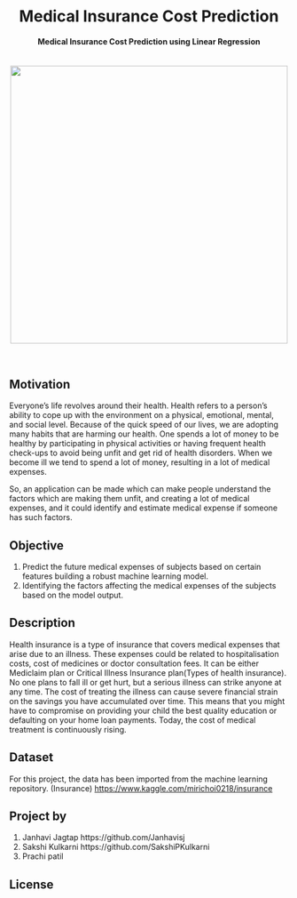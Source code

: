 <h1 align="center"> Medical Insurance Cost Prediction </h1>

<div align= "center">
  <h4> Medical Insurance Cost Prediction using Linear Regression </h4><br>
  <img src="https://st2.depositphotos.com/3474539/12401/v/950/depositphotos_124014280-stock-illustration-man-at-the-table-fills.jpg" width="500" height="500">
</div>

&nbsp;&nbsp;&nbsp;&nbsp;&nbsp;&nbsp;&nbsp;&nbsp;&nbsp;&nbsp;&nbsp;&nbsp;&nbsp;&nbsp;&nbsp;&nbsp;&nbsp;&nbsp;&nbsp;&nbsp;&nbsp;&nbsp;&nbsp;&nbsp;&nbsp;&nbsp;&nbsp;&nbsp;&nbsp;&nbsp;&nbsp;&nbsp;&nbsp;

## Motivation

Everyone’s life revolves around their health. Health refers to a person’s ability to cope up with the environment on a physical, emotional, mental, and social level. Because of the quick speed of our lives, we are adopting many habits that are harming our health. One spends a lot of money to be healthy by participating in physical activities or having frequent health check-ups to avoid being unfit and get rid of health disorders. When we become ill we tend to spend a lot of money, resulting in a lot of medical expenses.

So, an application can be made which can make people understand the factors which are making them unfit, and creating a lot of medical expenses, and it could identify and estimate medical expense if someone has such factors.

## Objective

1. Predict the future medical expenses of subjects based on certain features building a robust machine learning model.
2. Identifying the factors affecting the medical expenses of the subjects based on the model output.

## Description

Health insurance is a type of insurance that covers medical expenses that arise due to an illness. These expenses could be related to hospitalisation costs, cost of medicines or doctor consultation fees. It can be either Mediclaim plan or Critical Illness Insurance plan(Types of health insurance).
No one plans to fall ill or get hurt, but a serious illness can strike anyone at any time. The cost of treating the illness can cause severe financial strain on the savings you have accumulated over time. This means that you might have to compromise on providing your child the best quality education or defaulting on your home loan payments. Today, the cost of medical treatment is continuously rising.



## Dataset


For this project, the data has been imported from the machine learning repository.
(Insurance)
https://www.kaggle.com/mirichoi0218/insurance

## Project by

<ol>
    <li>Janhavi Jagtap  https://github.com/Janhavisj</li>
    <li>Sakshi Kulkarni https://github.com/SakshiPKulkarni</li>
    <li>Prachi patil</li>
  </ol>


## License











